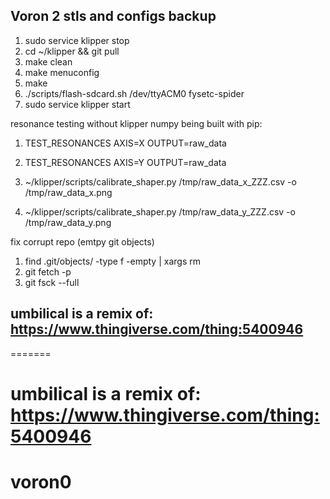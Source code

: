 ## Voron 2 stls and configs backup

1. sudo service klipper stop
2. cd ~/klipper && git pull
3. make clean
4. make menuconfig
5. make
6. ./scripts/flash-sdcard.sh /dev/ttyACM0 fysetc-spider
7. sudo service klipper start

resonance testing without klipper numpy being built with pip:

1. TEST_RESONANCES AXIS=X OUTPUT=raw_data
2. TEST_RESONANCES AXIS=Y OUTPUT=raw_data

3. ~/klipper/scripts/calibrate_shaper.py /tmp/raw_data_x_ZZZ.csv -o /tmp/raw_data_x.png
4. ~/klipper/scripts/calibrate_shaper.py /tmp/raw_data_y_ZZZ.csv -o /tmp/raw_data_y.png

fix corrupt repo (emtpy git objects)

1. find .git/objects/ -type f -empty | xargs rm
2. git fetch -p
3. git fsck --full

## umbilical is a remix of: https://www.thingiverse.com/thing:5400946
=======
# umbilical is a remix of: https://www.thingiverse.com/thing:5400946
# voron0
